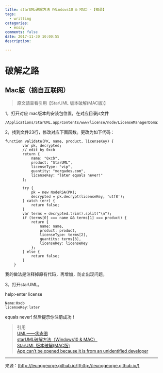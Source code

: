 ```yaml
---
title: starUML破解方法（Windows10 & MAC）-【摘录】
tags:
  - writting
categories:
  - essay
comments: false
date: 2017-11-30 10:00:55
description: 

---
```



# 破解之路
## Mac版（摘自互联网）
> 原文请查看引用【StarUML 版本破解(MAC版)】

1，打开对应 mac版本的安装包位置，在对应目录js文件

```
/Applications/StarUML.app/Contents/www/license/node/LicenseManagerDomain.js
```


2，找到文件23行，修改对应下面函数。更改为如下代码：

```
function validate(PK, name, product, licenseKey) {
        var pk, decrypted;
        // edit by 0xcb
        return {
            name: "0xcb",
            product: "StarUML",
            licenseType: "vip",
            quantity: "mergades.com",
            licenseKey: "later equals never!"
        };

        try {
            pk = new NodeRSA(PK);
            decrypted = pk.decrypt(licenseKey, 'utf8');
        } catch (err) {
            return false;
        }
        var terms = decrypted.trim().split("\n");
        if (terms[0] === name && terms[1] === product) {
            return { 
                name: name, 
                product: product, 
                licenseType: terms[2],
                quantity: terms[3],
                licenseKey: licenseKey
            };
        } else {
            return false;
        }
    }
```

我的做法是注释掉原有代码，再增加，防止出现问题。

3，打开starUML。

help>enter license

```
Name:0xcb
licenseKey:later
```
 equals never! 然后提示你注册成功！

> 引用  
> [UML——状态图](https://www.cnblogs.com/sura/archive/2012/07/01/2572083.html)  
> [starUML破解方法（Windows10 & MAC）](http://blog.csdn.net/laojiu_/article/details/52334999)  
> [StarUML 版本破解(MAC版)](http://blog.csdn.net/mergades/article/details/46662413)  
> [App can’t be opened because it is from an unidentified developer](http://osxdaily.com/2012/07/27/app-cant-be-opened-because-it-is-from-an-unidentified-developer/)



---
<link rel="stylesheet" href="http://yandex.st/highlightjs/6.1/styles/default.min.css">
<script src="http://yandex.st/highlightjs/6.1/highlight.min.js"></script>
<script>
hljs.tabReplace = ' ';
hljs.initHighlightingOnLoad();
</script>


来源：[http://leunggeorge.github.io/](http://leunggeorge.github.io/)  

